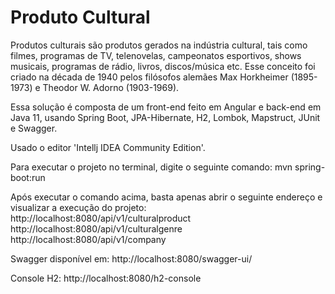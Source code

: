 # Produto Cultural 
Produtos culturais são produtos gerados na indústria cultural, tais como filmes, programas de TV, telenovelas, campeonatos esportivos, shows musicais, programas de rádio, livros, discos/música etc. Esse conceito foi criado na década de 1940 pelos filósofos alemães Max Horkheimer (1895-1973) e Theodor W. Adorno (1903-1969).

Essa solução é composta de um front-end feito em Angular e back-end em Java 11, usando Spring Boot, JPA-Hibernate, H2, Lombok, Mapstruct, JUnit e Swagger.

Usado o editor 'Intellj IDEA Community Edition'.

Para executar o projeto no terminal, digite o seguinte comando: mvn spring-boot:run

Após executar o comando acima, basta apenas abrir o seguinte endereço e visualizar a execução do projeto: http://localhost:8080/api/v1/culturalproduct http://localhost:8080/api/v1/culturalgenre http://localhost:8080/api/v1/company

Swagger disponível em: http://localhost:8080/swagger-ui/

Console H2: http://localhost:8080/h2-console
